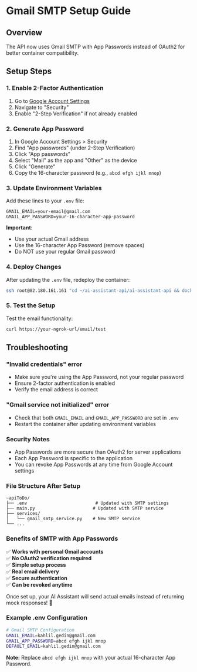 # Gmail SMTP Setup Guide

## Overview
The API now uses Gmail SMTP with App Passwords instead of OAuth2 for better container compatibility.

## Setup Steps

### 1. Enable 2-Factor Authentication
1. Go to [Google Account Settings](https://myaccount.google.com/)
2. Navigate to "Security"
3. Enable "2-Step Verification" if not already enabled

### 2. Generate App Password
1. In Google Account Settings > Security
2. Find "App passwords" (under 2-Step Verification)
3. Click "App passwords"
4. Select "Mail" as the app and "Other" as the device
5. Click "Generate"
6. Copy the 16-character password (e.g., `abcd efgh ijkl mnop`)

### 3. Update Environment Variables
Add these lines to your `.env` file:

```env
GMAIL_EMAIL=your-email@gmail.com
GMAIL_APP_PASSWORD=your-16-character-app-password
```

**Important**: 
- Use your actual Gmail address
- Use the 16-character App Password (remove spaces)
- Do NOT use your regular Gmail password

### 4. Deploy Changes
After updating the `.env` file, redeploy the container:

```bash
ssh root@82.180.161.161 "cd ~/ai-assistant-api/ai-assistant-api && docker-compose down && docker-compose up -d"
```

### 5. Test the Setup
Test the email functionality:

```bash
curl https://your-ngrok-url/email/test
```

## Troubleshooting

### "Invalid credentials" error
- Make sure you're using the App Password, not your regular password
- Ensure 2-factor authentication is enabled
- Verify the email address is correct

### "Gmail service not initialized" error
- Check that both `GMAIL_EMAIL` and `GMAIL_APP_PASSWORD` are set in `.env`
- Restart the container after updating environment variables

### Security Notes
- App Passwords are more secure than OAuth2 for server applications
- Each App Password is specific to the application
- You can revoke App Passwords at any time from Google Account settings

### **File Structure After Setup**

```
~apiToDo/
├── .env                          # Updated with SMTP settings
├── main.py                      # Updated with SMTP service
├── services/
│   └── gmail_smtp_service.py    # New SMTP service
└── ...
```

### **Benefits of SMTP with App Passwords**

✅ **Works with personal Gmail accounts**  
✅ **No OAuth2 verification required**  
✅ **Simple setup process**  
✅ **Real email delivery**  
✅ **Secure authentication**  
✅ **Can be revoked anytime**  

Once set up, your AI Assistant will send actual emails instead of returning mock responses! 🎉

### **Example .env Configuration**

```bash
# Gmail SMTP Configuration
GMAIL_EMAIL=kahlil.gedin@gmail.com
GMAIL_APP_PASSWORD=abcd efgh ijkl mnop
DEFAULT_EMAIL=kahlil.gedin@gmail.com
```

**Note:** Replace `abcd efgh ijkl mnop` with your actual 16-character App Password. 